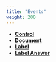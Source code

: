 ```yaml
---
title: "Events"
weight: 200
---
```


- [**Control**](control/)
- [**Document**](document/)
- [**Label**](label/)
- [**Label Answer**](label-answer/)
